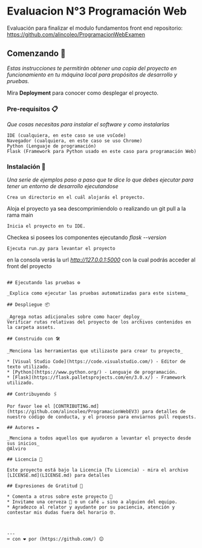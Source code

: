 # Evaluacion N°3 Programación Web

Evaluación para finalizar el modulo fundamentos front end
repositorio:
https://github.com/alincoleo/ProgramacionWebExamen

## Comenzando 🚀

_Estas instrucciones te permitirán obtener una copia del proyecto en funcionamiento en tu máquina local para propósitos de desarrollo y pruebas._

Mira **Deployment** para conocer como desplegar el proyecto.


### Pre-requisitos 📋

_Que cosas necesitas para instalar el software y como instalarlas_

```
IDE (cualquiera, en este caso se use vsCode)
Navegador (cualquiera, en este caso se uso Chrome)
Python (Lenguaje de programación)
Flask (Framework para Python usado en este caso para programación Web)
```

### Instalación 🔧

_Una serie de ejemplos paso a paso que te dice lo que debes ejecutar para tener un entorno de desarrollo ejecutandose_

```
Crea un directorio en el cuál alojarás el proyecto.
```
Aloja el proyecto ya sea descomprimiendolo o realizando un git pull a la rama main
```
Inicia el proyecto en tu IDE.
```
Checkea si posees los componentes ejecutando _flask --version_
```
Ejecuta run.py para levantar el proyecto
```
en la consola verás la url _http://127.0.0.1:5000_ con la cual podrás acceder al front del proyecto
```

## Ejecutando las pruebas ⚙️

_Explica como ejecutar las pruebas automatizadas para este sistema_

## Despliegue 📦

_Agrega notas adicionales sobre como hacer deploy_
Verificar rutas relativas del proyecto de los archivos contenidos en la carpeta assets.

## Construido con 🛠️

_Menciona las herramientas que utilizaste para crear tu proyecto_

* [Visual Studio Code](https://code.visualstudio.com/) - Editor de texto utilizado.
* [Python](https://www.python.org/) - Lenguaje de programación.
* [Flask](https://flask.palletsprojects.com/en/3.0.x/) - Framework utilizado.

## Contribuyendo 🖇️

Por favor lee el [CONTRIBUTING.md](https://github.com/alincoleo/ProgramacionWebEV3) para detalles de nuestro código de conducta, y el proceso para enviarnos pull requests.

## Autores ✒️

_Menciona a todos aquellos que ayudaron a levantar el proyecto desde sus inicios_
@Alviro

## Licencia 📄

Este proyecto está bajo la Licencia (Tu Licencia) - mira el archivo [LICENSE.md](LICENSE.md) para detalles

## Expresiones de Gratitud 🎁

* Comenta a otros sobre este proyecto 📢
* Invitame una cerveza 🍺 o un café ☕ sino a alguien del equipo. 
* Agradezco al relator y ayudante por su paciencia, atención y contestar mis dudas fuera del horario 🤓.



---
⌨️ con ❤️ por (https://github.com/) 😊